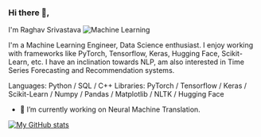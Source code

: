 ### Hi there 👋,
I'm Raghav Srivastava
![Machine Learning](https://pbs.twimg.com/profile_banners/1469129923004538884/1658736319/1500x500)

I'm a Machine Learning Engineer, Data Science enthusiast.
I enjoy working with frameworks like PyTorch, Tensorflow, Keras, Hugging Face, Scikit-Learn, etc.
I have an inclination towards NLP, am also interested in Time Series Forecasting and Recommendation systems. 

Languages: Python / SQL / C++ 
Libraries: PyTorch / Tensorflow / Keras / Scikit-Learn / Numpy / Pandas / Matplotlib / NLTK / Hugging Face


- 🔭 I’m currently working on Neural Machine Translation.

[![My GitHub stats](https://github-readme-stats.vercel.app/api?username=RaghavSrivastava25)](https://github.com/RaghavSrivastava25/github-readme-stats)

